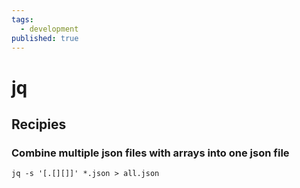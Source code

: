 ```yaml
---
tags:
  - development
published: true
---
```



# jq

## Recipies 


### Combine multiple json files with arrays into one json file
```
jq -s '[.[][]]' *.json > all.json
```

